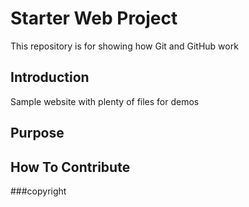 # Starter Web Project

This repository is for showing how Git and GitHub work

## Introduction

Sample website with plenty of files for demos

## Purpose

## How To Contribute

###copyright